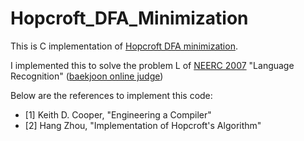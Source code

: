 # Hopcroft_DFA_Minimization
This is C implementation of [Hopcroft DFA minimization](https://en.wikipedia.org/wiki/DFA_minimization#Hopcroft's_algorithm).

I implemented this to solve the problem L of [NEERC 2007](https://neerc.ifmo.ru/archive/2007.html) "Language Recognition" ([baekjoon online judge](https://www.acmicpc.net/problem/3593))

Below are the references to implement this code:
* [1] Keith D. Cooper, "Engineering a Compiler"
* [2] Hang Zhou, "Implementation of Hopcroft's Algorithm"

